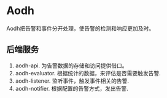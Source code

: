 # Aodh

Aodh把告警和事件分开处理，使告警的检测和响应更加及时。

## 后端服务

1. aodh-api. 为告警数据的存储和访问提供借口。
2. aodh-evaluator. 根据统计的数据，来评估是否需要触发告警.
3. aodh-listener. 监听事件，触发事件相关的告警.
4. aodh-notifier. 根据配置的告警方式，发出告警.

